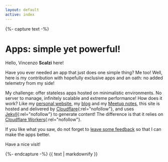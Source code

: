 ```yaml
---
layout: default
active: index
---
```


<div class="card">
{%- capture text -%}

# Apps: simple yet powerful!

Hello, Vincenzo **Scalzi** here!

Have you ever needed an app that just does one simple thing? Me too! Well, here is my contribution with hopefully
exclusive apps and an oath: no added telemetry from my side!

My challenge: offer stateless apps hosted on minimalistic environments. No server to manage, infinitely scalable and
extreme performance! How does it work? Like my [personal website](https://vcz.fr), my [blog](https://blog.vcz.fr) and my [Meetup notes](https://meetups.vcz.fr),
this site is hosted and delivered by [Cloudflare](https://www.cloudflare.com/){:rel="nofollow"}, and uses [Jekyll](https://jekyllrb.com/){:rel="nofollow"}
to generate content! The difference is that it relies on [Cloudflare Workers](https://workers.cloudflare.com/){:rel="nofollow"}.

If you like what you saw, do not forget to [leave some feedback](https://apps.vcz.fr/feedback/?appid=hS7YejNaDu6k) so
that I can make the apps better.

Have a nice visit!

{%- endcapture -%}
{{ text | markdownify }}
</div>